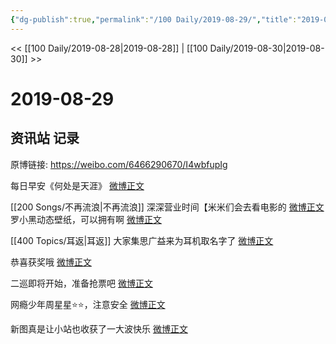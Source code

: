 ```yaml
---
{"dg-publish":true,"permalink":"/100 Daily/2019-08-29/","title":"2019-08-29","created":"2023-03-27T21:52:35.239+08:00","updated":"2023-03-27T21:53:39.202+08:00"}
---
```



<< [[100 Daily/2019-08-28\|2019-08-28]] | [[100 Daily/2019-08-30\|2019-08-30]] >>

# 2019-08-29

## 资讯站 记录

原博链接: https://weibo.com/6466290670/I4wbfupIg

每日早安《何处是天涯》 [微博正文](https://m.weibo.cn/6466290670/4410541659250845)

[[200 Songs/不再流浪\|不再流浪]]
深深营业时间【米米们会去看电影的 [微博正文](https://m.weibo.cn/6466290670/4410707485484066)
罗小黑动态壁纸，可以拥有啊 [微博正文](https://m.weibo.cn/6466290670/4410542934271291)

[[400 Topics/耳返\|耳返]]
大家集思广益来为耳机取名字了 [微博正文](https://m.weibo.cn/6466290670/4410550304199853)

恭喜获奖哦 [微博正文](https://m.weibo.cn/6466290670/4410557543067280)

二巡即将开始，准备抢票吧 [微博正文](https://m.weibo.cn/6466290670/4410570004192303)

网瘾少年周星星⭐️⭐️，注意安全 [微博正文](https://m.weibo.cn/6466290670/4410679747986603)

新图真是让小站也收获了一大波快乐 [微博正文](https://m.weibo.cn/6466290670/4410692322629972)
